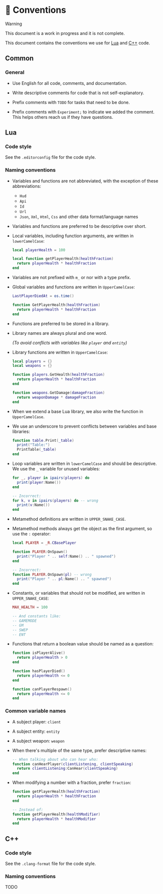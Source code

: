 # 📔 Conventions

> [!WARNING]
> This document is a work in progress and it is not complete.

This document contains the conventions we use for [Lua](#lua) and [C++](#c) code.

## Common

### General

- Use English for all code, comments, and documentation.

- Write descriptive comments for code that is not self-explanatory.

- Prefix comments with `TODO` for tasks that need to be done.

- Prefix comments with `Experiment;` to indicate we added the comment. This helps others reach us if they have questions.

## Lua

### Code style

See the `.editorconfig` file for the code style.

### Naming conventions

- Variables and functions are not abbreviated, with the exception of these abbreviations:

  - `Hud`
  - `Api`
  - `Id`
  - `Url`
  - `Json`, `Xml`, `Html`, `Css` and other data format/language names

- Variables and functions are preferred to be descriptive over short.

- Local variables, including function arguments, are written in `lowerCamelCase`:

  ```lua
  local playerHealth = 100

  local function getPlayerHealth(healthFraction)
    return playerHealth * healthFraction
  end
  ```

- Variables are not prefixed with `m_` or nor with a type prefix.

- Global variables and functions are written in `UpperCamelCase`:

  ```lua
  LastPlayerDiedAt = os.time()

  function GetPlayerHealth(healthFraction)
    return playerHealth * healthFraction
  end
  ```

- Functions are preferred to be stored in a library.

- Library names are always plural and one word.

  *(To avoid conflicts with variables like `player` and `entity`)*

- Library functions are written in `UpperCamelCase`:

  ```lua
  local players = {}
  local weapons = {}

  function players.GetHealth(healthFraction)
    return playerHealth * healthFraction
  end

  function weapons.GetDamage(damageFraction)
    return weaponDamage * damageFraction
  end
  ```

- When we extend a base Lua library, we also write the function in `UpperCamelCase`.

- We use an underscore to prevent conflicts between variables and base libraries:

  ```lua
  function table.Print(_table)
    print("Table:")
    PrintTable(_table)
  end
  ```

- Loop variables are written in `lowerCamelCase` and should be descriptive.
  We use the `_` variable for unused variables:

  ```lua
  for _, player in ipairs(players) do
    print(player:Name())
  end

  -- Incorrect:
  for k, v in ipairs(players) do -- wrong
    print(v:Name())
  end
  ```

- Metamethod definitions are written in `UPPER_SNAKE_CASE`.

- Metamethod methods always get the object as the first argument, so use the `:` operator:

  ```lua
  local PLAYER = _R.CBasePlayer

  function PLAYER:OnSpawn()
    print("Player " .. self:Name() .. " spawned")
  end

  -- Incorrect:
  function PLAYER.OnSpawn(pl) -- wrong
    print("Player " .. pl:Name() .. " spawned")
  end
  ```

- Constants, or variables that should not be modified, are written in `UPPER_SNAKE_CASE`:

  ```lua
  MAX_HEALTH = 100

  -- And constants like:
  -- GAMEMODE
  -- GM
  -- SWEP
  -- ENT
  ```

- Functions that return a boolean value should be named as a question:

  ```lua
  function isPlayerAlive()
    return playerHealth > 0
  end

  function hasPlayerDied()
    return playerHealth <= 0
  end

  function canPlayerRespawn()
    return playerHealth <= 0
  end
  ```

### Common variable names

- A subject player: `client`

- A subject entity: `entity`

- A subject weapon: `weapon`

- When there's multiple of the same type, prefer descriptive names:

  ```lua
  -- When talking about who can hear who:
  function canHearPlayer(clientListening, clientSpeaking)
    return clientListening:CanHear(clientSpeaking)
  end
  ```

- When modifying a number with a fraction, prefer `fraction`:

  ```lua
  function getPlayerHealth(healthFraction)
    return playerHealth * healthFraction
  end

  -- Instead of:
  function getPlayerHealth(healthModifier)
    return playerHealth * healthModifier
  end
  ```

## C++

### Code style

See the `.clang-format` file for the code style.

### Naming conventions

TODO
